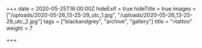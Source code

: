 +++
date = 2020-05-25T16:00:00Z
hideExif = true
hideTitle = true
images = ["/uploads/2020-05-26_13-25-29_utc_1.jpg", "/uploads/2020-05-26_13-25-29_utc_2.jpg"]
tags = ["blackandgrey", "archive", "gallery"]
title = "💀tattoo"
weight = 7

+++
